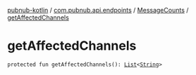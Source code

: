 [pubnub-kotlin](../../index.md) / [com.pubnub.api.endpoints](../index.md) / [MessageCounts](index.md) / [getAffectedChannels](./get-affected-channels.md)

# getAffectedChannels

`protected fun getAffectedChannels(): `[`List`](https://kotlinlang.org/api/latest/jvm/stdlib/kotlin.collections/-list/index.html)`<`[`String`](https://kotlinlang.org/api/latest/jvm/stdlib/kotlin/-string/index.html)`>`